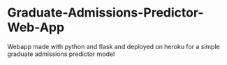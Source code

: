 # Graduate-Admissions-Predictor-Web-App
Webapp made with python and flask and deployed on heroku for a simple graduate admissions predictor model
